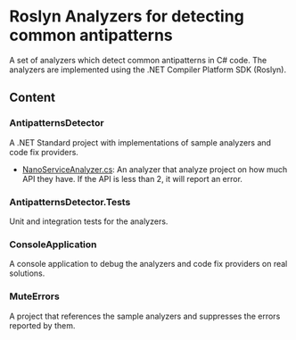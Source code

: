 # Roslyn Analyzers for detecting common antipatterns

A set of analyzers which detect common antipatterns in C# code. The analyzers are implemented using the .NET Compiler Platform SDK (Roslyn).

## Content
### AntipatternsDetector
A .NET Standard project with implementations of sample analyzers and code fix providers.

- [NanoServiceAnalyzer.cs](Analyzers\NanoServiceAnalyzer.cs): An analyzer that analyze project on how much API they have. If the API is less than 2, it will report an error.

### AntipatternsDetector.Tests
Unit and integration tests for the analyzers.

### ConsoleApplication
A console application to debug the analyzers and code fix providers on real solutions.

### MuteErrors
A project that references the sample analyzers and suppresses the errors reported by them.
